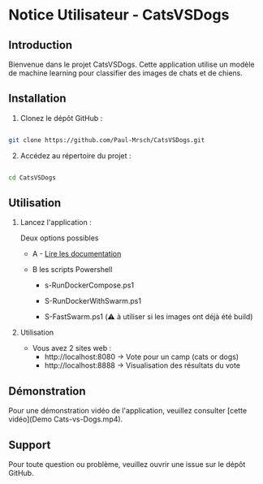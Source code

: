 # Notice Utilisateur - CatsVSDogs

## Introduction

Bienvenue dans le projet CatsVSDogs. Cette application utilise un modèle de machine learning pour classifier des images de chats et de chiens.

## Installation

1. Clonez le dépôt GitHub :

```bash

git clone https://github.com/Paul-Mrsch/CatsVSDogs.git

```

2. Accédez au répertoire du projet :

```bash

cd CatsVSDogs

```

## Utilisation

1. Lancez l'application :

   Deux options possibles

   - A - [Lire les documentation](#lien-documentation)

   - B les scripts Powershell

     - s-RunDockerCompose.ps1

     - S-RunDockerWithSwarm.ps1

     - S-FastSwarm.ps1 (⚠️ à utiliser si les images ont déjà été build)

2. Utilisation
   - Vous avez 2 sites web :
     - http://localhost:8080 -> Vote pour un camp (cats or dogs)
     - http://localhost:8888 -> Visualisation des résultats du vote

## Démonstration

Pour une démonstration vidéo de l'application, veuillez consulter [cette vidéo](Demo Cats-vs-Dogs.mp4).

## Support

Pour toute question ou problème, veuillez ouvrir une issue sur le dépôt GitHub.
